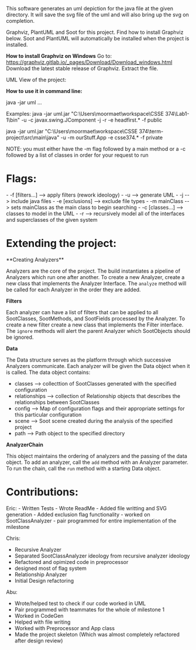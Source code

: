 This software generates an uml depiction for the java file at the given directory.  It will save the svg file of the uml and will also bring up the svg on completion.

Graphviz, PlantUML and Soot for this project. Find how to install Graphviz below. Soot and PlantUML will automatically be installed when the project is installed.

**How to install Graphviz on Windows**
Go to: https://graphviz.gitlab.io/_pages/Download/Download_windows.html
Download the latest stable release of Graphviz.
Extract the file.

UML View of the project: 

**How to use it in command line:**

java -jar uml <Directory Path> <flag1> <flag2> <value1> <value2> ...

Examples:
java -jar uml.jar "C:\\Users\\moormaet\\workspace\\CSSE 374\\Lab1-1\\bin" -u -c javax.swing.JComponent -j -r -e headfirst.* -f public

java -jar uml.jar "C:\Users\moormaet\workspace\CSSE 374\term-project\src\main\java" -u -m ourStuff.App -e csse374.* -f private

NOTE:  you must either have the -m flag followed by a main method or a -c followed by a list of classes in order for your request to run


<h1>Flags:</h1>
- -f  [filters...]        --> apply filters (rework ideology)
- -u                      --> generate UML
- -j                      --> include java files
- -e [exclusions]         --> exclude file types
- -m mainClass            --> sets mainClass as the main class to begin searching
- -c [classes...]         --> classes to model in the UML
- -r                      --> recursively model all of the interfaces and superclasses of the given system

<h1>Extending the project:</h1>
**Creating Analyzers**
<p>Analyzers are the core of the project. The build instantiates a pipeline of Analyzers which run one after another. To create a new Analyzer,
create a new class that implements the Analyzer Interface. The <code>analyze</code> method will be called for each Analyzer in the order they are added.</p>

**Filters**
<p>Each analyzer can have a list of filters that can be applied to all SootClasses, SootMethods, and SootFields processed by the Analyzer. To create a new filter
create a new class that implements the Filter interface. The <code>ignore</code> methods will alert the parent Analyzer which SootObjects should be ignored.</p>

**Data**
<p>The Data structure serves as the platform through which successive Analyzers communicate. Each analyzer will be given the Data object when it is called.
The data object contains:</p>
<ul><li>classes --> collecttion of SootClasses generated with the specified configuration</li>
<li>relationships --> collection of Relationship objects that describes the relationships between SootClasses</li>
<li>config --> Map of configuration flags and their appropriate settings for this particular configuration</li>
<li>scene --> Soot scene created during the analysis of the specified project</li>
<li>path --> Path object to the specified directory</li>
</ul>

**AnalyzerChain**
<p>This object maintains the ordering of analyzers and the passing of the data object. To add an analyzer, call the <code>add</code> method with an Analyzer parameter.
To run the chain, call the <code>run</code> method with a starting Data object.</p>

<h1>Contributions:</h1>
Eric:
- Written Tests
- Wrote ReadMe
- Added file writting and SVG generation
- Added exclusion flag functionality
- worked on SootClassAnalyzer
- pair programmed for entire implementation of the milestone

Chris:
 - Recursive Analyzer
 - Separated SootClassAnalyzer ideology from recursive analyzer ideology
 - Refactored and opimized code in preprocessor
 - designed most of flag system
 - Relationship Analyzer
 - Initial Design refactoring

Abu:
 - Wrote/helped test to check if our code worked in UML
 - Pair programmed with teammates for the whole of milestone 1
 - Worked in CodeGen
 - Helped with file writing
 - Worked with Preprocessor and App class
 - Made the project skeleton (Which was almost completely refactored after design review)

